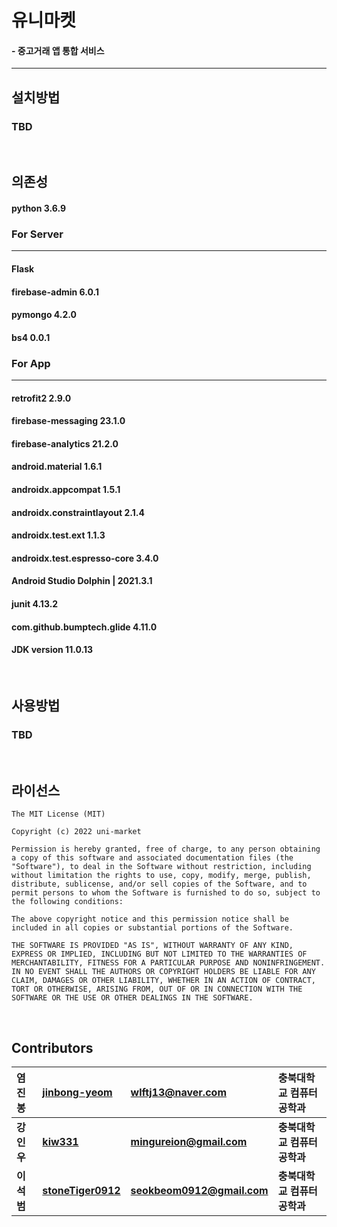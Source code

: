 # __유니마켓__
#### __- 중고거래 앱 통합 서비스__ 
***

## __설치방법__  

### TBD  
<br />

## __의존성__
#### python 3.6.9  
<h3> For Server </h3>
<hr class="one">

#### Flask
#### firebase-admin 6.0.1
#### pymongo 4.2.0
#### bs4 0.0.1
<h3> For App </h3>
<hr class="two">

#### retrofit2 2.9.0
#### firebase-messaging 23.1.0
#### firebase-analytics 21.2.0
#### android.material 1.6.1
#### androidx.appcompat 1.5.1
#### androidx.constraintlayout 2.1.4
#### androidx.test.ext 1.1.3
#### androidx.test.espresso-core 3.4.0
#### Android Studio Dolphin | 2021.3.1
#### junit 4.13.2
#### com.github.bumptech.glide 4.11.0
#### JDK version 11.0.13

<br/>

## __사용방법__
### TBD
<br/>

## __라이선스__
```
The MIT License (MIT)

Copyright (c) 2022 uni-market

Permission is hereby granted, free of charge, to any person obtaining a copy of this software and associated documentation files (the "Software"), to deal in the Software without restriction, including without limitation the rights to use, copy, modify, merge, publish, distribute, sublicense, and/or sell copies of the Software, and to permit persons to whom the Software is furnished to do so, subject to the following conditions:

The above copyright notice and this permission notice shall be included in all copies or substantial portions of the Software.

THE SOFTWARE IS PROVIDED "AS IS", WITHOUT WARRANTY OF ANY KIND, EXPRESS OR IMPLIED, INCLUDING BUT NOT LIMITED TO THE WARRANTIES OF MERCHANTABILITY, FITNESS FOR A PARTICULAR PURPOSE AND NONINFRINGEMENT. IN NO EVENT SHALL THE AUTHORS OR COPYRIGHT HOLDERS BE LIABLE FOR ANY CLAIM, DAMAGES OR OTHER LIABILITY, WHETHER IN AN ACTION OF CONTRACT, TORT OR OTHERWISE, ARISING FROM, OUT OF OR IN CONNECTION WITH THE SOFTWARE OR THE USE OR OTHER DEALINGS IN THE SOFTWARE.
```
<br />

## __Contributors__

  |염진봉|[jinbong-yeom](https://github.com/jinbong-yeom)| wlftj13@naver.com | 충북대학교 컴퓨터공학과
|:-|:-|:-|:-|
 |**강인우**|**[kiw331](https://github.com/kiw331)**|**mingureion@gmail.com**|**충북대학교 컴퓨터공학과**|
 |**이석범**|**[stoneTiger0912](https://github.com/stoneTiger0912)**|**seokbeom0912@gmail.com**|**충북대학교 컴퓨터공학과**|
